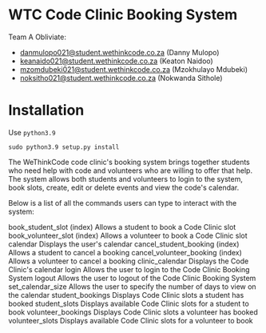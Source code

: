 # WTC Code Clinic Booking System

Team A Obliviate:
 - danmulopo021@student.wethinkcode.co.za (Danny Mulopo)
 - keanaido021@student.wethinkcode.co.za (Keaton Naidoo)
 - mzomdubeki021@student.wethinkcode.co.za (Mzokhulayo Mdubeki)
 - noksitho021@student.wethinkcode.co.za (Nokwanda Sithole)



Installation
======================================================================

Use `python3.9`

    sudo python3.9 setup.py install



The WeThinkCode code clinic's booking system brings together students who need help with code and volunteers who are willing to offer that help. The system allows both students and volunteers to login to the system, book slots, create, edit or delete events and view the code's calendar.

Below is a list of all the commands users can type to interact with the system:

book_student_slot (index)           Allows a student to book a Code Clinic slot
book_volunteer_slot (index)         Allows a volunteer to book a Code Clinic slot
calendar                            Displays the user's calendar
cancel_student_booking (index)      Allows a student to cancel a booking
cancel_volunteer_booking (index)    Allows a volunteer to cancel a booking
clinic_calendar                     Displays the Code Clinic's calendar
login                               Allows the user to login to the Code Clinic Booking System
logout                              Allows the user to logout of the Code Clinic Booking System
set_calendar_size                   Allows the user to specify the number of days to view on the calendar
student_bookings                    Displays Code Clinic slots a student has booked
student_slots                       Displays available Code Clinic slots for a student to book
volunteer_bookings                  Displays Code Clinic slots a volunteer has booked
volunteer_slots                     Displays available Code Clinic slots for a volunteer to book
